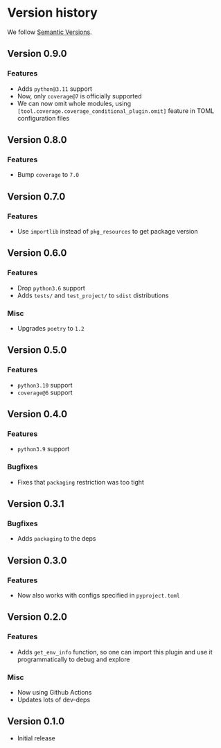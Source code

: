 # Version history

We follow [Semantic Versions](https://semver.org/).


## Version 0.9.0

### Features

- Adds `python@3.11` support
- Now, only `coverage@7` is officially supported
- We can now omit whole modules,
  using `[tool.coverage.coverage_conditional_plugin.omit]` feature 
  in TOML configuration files


## Version 0.8.0

### Features

- Bump `coverage` to `7.0`


## Version 0.7.0

### Features

- Use `importlib` instead of `pkg_resources` to get package version


## Version 0.6.0

### Features

- Drop `python3.6` support
- Adds `tests/` and `test_project/` to `sdist` distributions

### Misc

- Upgrades `poetry` to `1.2`


## Version 0.5.0

### Features

- `python3.10` support
- `coverage@6` support


## Version 0.4.0

### Features

- `python3.9` support

### Bugfixes

- Fixes that `packaging` restriction was too tight


## Version 0.3.1

### Bugfixes

- Adds `packaging` to the deps


## Version 0.3.0

### Features

- Now also works with configs specified in `pyproject.toml`


## Version 0.2.0

### Features

- Adds `get_env_info` function, 
  so one can import this plugin and use it programmatically 
  to debug and explore

### Misc

- Now using Github Actions
- Updates lots of dev-deps


## Version 0.1.0

- Initial release
